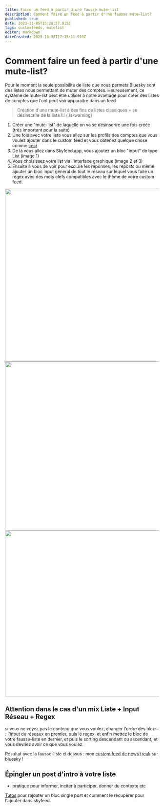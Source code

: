 ```yaml
---
title: Faire un feed à partir d'une fausse mute-list
description: Comment faire un feed à partir d'une fausse mute-list?
published: true
date: 2023-11-05T15:28:57.015Z
tags: customfeeds, mutelist
editor: markdown
dateCreated: 2023-10-30T17:15:11.910Z
---
```


# Comment faire un feed à partir d'une mute-list?

Pour le moment la seule possibilité de liste que nous permets Bluesky sont des listes nous permettant de muter des comptes. Heureusement, ce système de mute-list peut être utiliser à notre avantage pour créer des listes de comptes que l'ont peut voir apparaitre dans un feed

> Création d'une mute-list à des fins de listes classiques = se désinscrire de la liste !!!
{.is-warning}


1. Créer une "mute-list" de laquelle on va se désinscrire une fois créée (très important pour la suite)
1. Une fois avec votre liste vous allez sur les profils des comptes que vous voulez ajouter dans le custom feed et vous obtenez quelque chose comme [ceci](https://bsky.app/profile/rmendes.net/lists/3k2g2ic4ozk2w) 
1. De là vous allez dans Skyfeed.app, vous ajoutez un bloc "input" de type List (image 1)
1. Vous choisissez votre list via l'interface graphique (image 2 et 3)
1. Ensuite à vous de voir pour exclure les réponses, les reposts ou même ajouter un bloc input général de tout le réseau sur lequel vous faite un regex avec des mots clefs compatibles avec le thème de votre custom feed. 

<img src="https://saskeets.micro.blog/uploads/2023/bafkreia2zruwfl7qsjhij6sq33ade34l67q7srirc6aloylikgq5wv4imy.jpg" width="600" height="566" alt="">

<img src="https://saskeets.micro.blog/uploads/2023/bafkreiabpff7r3ttd5qhfjgf3jotvlobvddg457dhke2lj4r27ow5q27pi.jpg" width="600" height="553" alt="">

<img src="https://saskeets.micro.blog/uploads/2023/bafkreicwabhvxhyh3kac66fm42bwuxxci5mzqvgt55gpxq5oknjgcmr6py.jpg" width="600" height="543" alt="">

## Attention dans le cas d'un mix Liste + Input Réseau + Regex 
si vous ne voyez pas le contenu que vous voulez, changer l'ordre des blocs :
l'input du réseaux en premier, puis le regex, et enfin mettez le bloc de votre fausse-liste en dernier, 
et puis le sorting descendant ou ascendant, et vous devriez avoir ce que vous voulez. 
 
Résultat avec la fausse-liste ci dessus : mon [custom feed de news freak](https://bsky.app/profile/did:plc:tk6bkjdozskzgb47umfelfpq/feed/aaae7x6v75yog) sur bluesky !

## Épingler un post d'intro à votre liste
- pratique pour informer, inciter à participer, donner du contexte etc

[Tutos](https://saskeets.micro.blog/2023/09/01/comment-pingler-un.html) pour rajouter un bloc single post et comment le récupérer pour l'ajouter dans skyfeed. 
